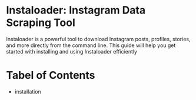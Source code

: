 # Instaloader: Instagram Data Scraping Tool

Instaloader is a powerful tool to download Instagram posts, profiles, stories, and more directly from the command line. This guide will help you get started with installing and using Instaloader efficiently

# Tabel of Contents
- installation
